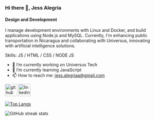 ### Hi there 👋, Jess Alegria
#### Design and Development
I manage development environments with Linux and Docker, and build applications using Node.js and MySQL. Currently, I'm enhancing public transportation in Nicaragua and collaborating with Universus, innovating with artificial intelligence solutions.

Skills: JS / HTML / CSS / NODE JS

- 🔭 I’m currently working on Universus Tech 
- 🌱 I’m currently learning JavaScript 
- 📫 How to reach me: jess.alegriaa@gmail.com


[<img src='https://cdn.jsdelivr.net/npm/simple-icons@3.0.1/icons/github.svg' alt='github' height='40'>](https://github.com/Jessalegri)  [<img src='https://cdn.jsdelivr.net/npm/simple-icons@3.0.1/icons/linkedin.svg' alt='linkedin' height='40'>](https://www.linkedin.com/in/https://www.linkedin.com/in/jespinozalegri//)  

[![Top Langs](https://github-readme-stats.vercel.app/api/top-langs/?username=Jessalegri)](https://github.com/anuraghazra/github-readme-stats)

![GitHub streak stats](https://streak-stats.demolab.com/?user=Jessalegri)  

